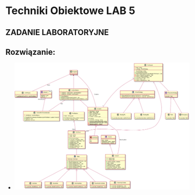 ﻿# Techniki Obiektowe LAB 5

## ZADANIE LABORATORYJNE

## Rozwiązanie:

* ![UML Diagram](TO_LAB_5.png)